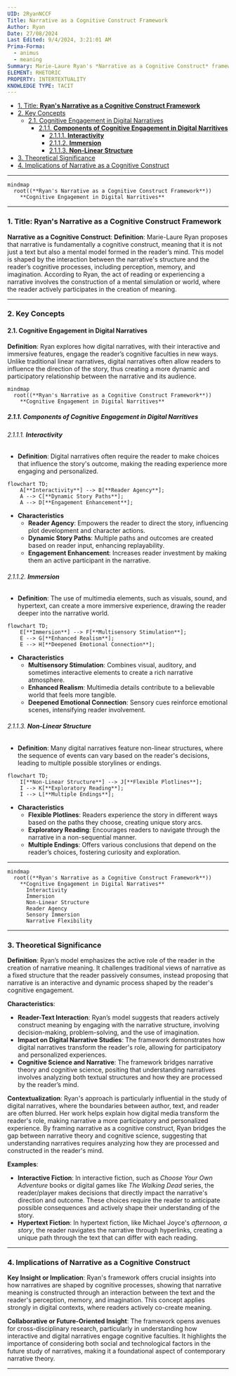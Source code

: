 ```yaml
---
UID: 2RyanNCCF
Title: Narrative as a Cognitive Construct Framework
Author: Ryan
Date: 27/08/2024
Last Edited: 9/4/2024, 3:21:01 AM
Prima-Forma:
  - animus
  - meaning
Summary: Marie-Laure Ryan's *Narrative as a Cognitive Construct* framework views narrative as a mental model shaped by reader interaction with the text. In digital narratives, this engagement is heightened through interactivity and non-linear structures, positioning the reader as a co-creator of meaning, a concept that bridges narrative theory and cognitive science.
ELEMENT: RHETORIC
PROPERTY: INTERTEXTUALITY
KNOWLEDGE TYPE: TACIT
---
```


- [1. Title: **Ryan's Narrative as a Cognitive Construct Framework**](#1-title-ryans-narrative-as-a-cognitive-construct-framework)
- [2. Key Concepts](#2-key-concepts)
  - [2.1. Cognitive Engagement in Digital Narratives](#21-cognitive-engagement-in-digital-narratives)
    - [2.1.1. **Components of Cognitive Engagement in Digital Narritives**](#211-components-of-cognitive-engagement-in-digital-narritives)
      - [2.1.1.1. **Interactivity**](#2111-interactivity)
      - [2.1.1.2. **Immersion**](#2112-immersion)
      - [2.1.1.3. **Non-Linear Structure**](#2113-non-linear-structure)
- [3. Theoretical Significance](#3-theoretical-significance)
- [4. Implications of Narrative as a Cognitive Construct](#4-implications-of-narrative-as-a-cognitive-construct)

---

```mermaid
mindmap
  root((**Ryan's Narrative as a Cognitive Construct Framework**))
    **Cognitive Engagement in Digital Narritives**
```

---

### 1. Title: **Ryan's Narrative as a Cognitive Construct Framework**

**Narrative as a Cognitive Construct**:
**Definition**: Marie-Laure Ryan proposes that narrative is fundamentally a cognitive construct, meaning that it is not just a text but also a mental model formed in the reader’s mind. This model is shaped by the interaction between the narrative's structure and the reader’s cognitive processes, including perception, memory, and imagination. According to Ryan, the act of reading or experiencing a narrative involves the construction of a mental simulation or world, where the reader actively participates in the creation of meaning.

---

### 2. Key Concepts

#### 2.1. Cognitive Engagement in Digital Narratives

**Definition**:
Ryan explores how digital narratives, with their interactive and immersive features, engage the reader’s cognitive faculties in new ways. Unlike traditional linear narratives, digital narratives often allow readers to influence the direction of the story, thus creating a more dynamic and participatory relationship between the narrative and its audience.

```mermaid
mindmap
  root((**Ryan's Narrative as a Cognitive Construct Framework**))
    **Cognitive Engagement in Digital Narritives**
```

##### 2.1.1. **Components of Cognitive Engagement in Digital Narritives**

###### 2.1.1.1. **Interactivity**

- **Definition**: Digital narratives often require the reader to make choices that influence the story's outcome, making the reading experience more engaging and personalized.

```mermaid
flowchart TD;
    A[**Interactivity**] --> B[**Reader Agency**];
    A --> C[**Dynamic Story Paths**];
    A --> D[**Engagement Enhancement**];
```

- **Characteristics**
  - **Reader Agency**: Empowers the reader to direct the story, influencing plot development and character actions.
  - **Dynamic Story Paths**: Multiple paths and outcomes are created based on reader input, enhancing replayability.
  - **Engagement Enhancement**: Increases reader investment by making them an active participant in the narrative.

###### 2.1.1.2. **Immersion**

- **Definition**: The use of multimedia elements, such as visuals, sound, and hypertext, can create a more immersive experience, drawing the reader deeper into the narrative world.

```mermaid
flowchart TD;
    E[**Immersion**] --> F[**Multisensory Stimulation**];
    E --> G[**Enhanced Realism**];
    E --> H[**Deepened Emotional Connection**];
```

- **Characteristics**
  - **Multisensory Stimulation**: Combines visual, auditory, and sometimes interactive elements to create a rich narrative atmosphere.
  - **Enhanced Realism**: Multimedia details contribute to a believable world that feels more tangible.
  - **Deepened Emotional Connection**: Sensory cues reinforce emotional scenes, intensifying reader involvement.

###### 2.1.1.3. **Non-Linear Structure**

- **Definition**: Many digital narratives feature non-linear structures, where the sequence of events can vary based on the reader's decisions, leading to multiple possible storylines or endings.

```mermaid
flowchart TD;
    I[**Non-Linear Structure**] --> J[**Flexible Plotlines**];
    I --> K[**Exploratory Reading**];
    I --> L[**Multiple Endings**];
```

- **Characteristics**
  - **Flexible Plotlines**: Readers experience the story in different ways based on the paths they choose, creating unique story arcs.
  - **Exploratory Reading**: Encourages readers to navigate through the narrative in a non-sequential manner.
  - **Multiple Endings**: Offers various conclusions that depend on the reader’s choices, fostering curiosity and exploration.

---

```mermaid
mindmap
  root((**Ryan's Narrative as a Cognitive Construct Framework**))
    **Cognitive Engagement in Digital Narratives**
      Interactivity
      Immersion
      Non-Linear Structure
      Reader Agency
      Sensory Immersion
      Narrative Flexibility
```

---

### 3. Theoretical Significance

**Definition**:
Ryan’s model emphasizes the active role of the reader in the creation of narrative meaning. It challenges traditional views of narrative as a fixed structure that the reader passively consumes, instead proposing that narrative is an interactive and dynamic process shaped by the reader's cognitive engagement.

**Characteristics**:

- **Reader-Text Interaction**: Ryan’s model suggests that readers actively construct meaning by engaging with the narrative structure, involving decision-making, problem-solving, and the use of imagination.
- **Impact on Digital Narrative Studies**: The framework demonstrates how digital narratives transform the reader's role, allowing for participatory and personalized experiences.
- **Cognitive Science and Narrative**: The framework bridges narrative theory and cognitive science, positing that understanding narratives involves analyzing both textual structures and how they are processed by the reader’s mind.

**Contextualization**:
Ryan's approach is particularly influential in the study of digital narratives, where the boundaries between author, text, and reader are often blurred. Her work helps explain how digital media transform the reader's role, making narrative a more participatory and personalized experience. By framing narrative as a cognitive construct, Ryan bridges the gap between narrative theory and cognitive science, suggesting that understanding narratives requires analyzing how they are processed and constructed in the reader's mind.

**Examples**:

- **Interactive Fiction**: In interactive fiction, such as _Choose Your Own Adventure_ books or digital games like _The Walking Dead_ series, the reader/player makes decisions that directly impact the narrative's direction and outcome. These choices require the reader to anticipate possible consequences and actively shape their understanding of the story.
- **Hypertext Fiction**: In hypertext fiction, like Michael Joyce's _afternoon, a story_, the reader navigates the narrative through hyperlinks, creating a unique path through the text that can differ with each reading.

---

### 4. Implications of Narrative as a Cognitive Construct

**Key Insight or Implication**:
Ryan's framework offers crucial insights into how narratives are shaped by cognitive processes, showing that narrative meaning is constructed through an interaction between the text and the reader's perception, memory, and imagination. This concept applies strongly in digital contexts, where readers actively co-create meaning.

**Collaborative or Future-Oriented Insight**:
The framework opens avenues for cross-disciplinary research, particularly in understanding how interactive and digital narratives engage cognitive faculties. It highlights the importance of considering both social and technological factors in the future study of narratives, making it a foundational aspect of contemporary narrative theory.

---
